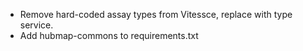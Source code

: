 - Remove hard-coded assay types from Vitessce, replace with type service.
- Add hubmap-commons to requirements.txt